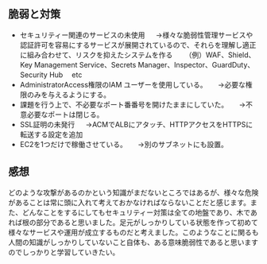 ## 脆弱と対策
- セキュリティー関連のサービスの未使用
　 →様々な脆弱性管理サービスや認証許可を容易にするサービスが展開されているので、それらを理解し適正に組み合わせて、リスクを抑えたシステムを作る
　　（例）WAF、Shield、Key Management Service、Secrets Manager、Inspector、GuardDuty、Security Hub 　etc
- AdministratorAccess権限のIAM ユーザーを使用している。
　 →必要な権限のみを与えるようにする。
- 課題を行う上で、不必要なポート番番号を開けたままにしていた。
　 →不意必要なポートは閉じる。
- SSL証明の未発行
　 →ACMでALBにアタッチ、HTTPアクセスをHTTPSに転送する設定を追加
- EC2を1つだけで稼働させている。
　 →別のサブネットにも設置。

## 感想
どのような攻撃があるのかという知識がまだないところではあるが、様々な危険があることは常に頭に入れて考えておかなければならないことだと感じます。また、どんなことをするにしてもセキュリティー対策は全ての地盤であり、木であれば根の部分であると思いました。足元がしっかりしている状態を作って初めて様々なサービスや運用が成立するものだと考えました。このようなことに関るも人間の知識がしっかりしていないこと自体も、ある意味脆弱性であると思いますのでしっかりと学習していきたい。